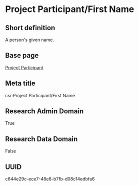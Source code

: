 # Project Participant/First Name
## Short definition
A person's given name.
## Base page
[Project Participant](https://github.com/EuroCRIS/CASRAI-Dictionairies/blob/main/Objects/Project%20Participant.md)
## Meta title
csr:Project Participant/First Name
## Research Admin Domain
True
## Research Data Domain
False
## UUID
c644e29c-ece7-48e6-b7fb-d08c14edbfa6
